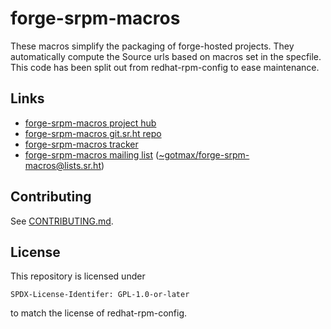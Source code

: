 <!--
Copyright (C) 2023 Maxwell G <maxwell@gtmx.me>

SPDX-License-Identifier: GPL-1.0-or-later
-->

# forge-srpm-macros

These macros simplify the packaging of forge-hosted projects.
They automatically compute the Source urls based on macros set in the specfile.
This code has been split out from redhat-rpm-config to ease maintenance.

## Links

- [forge-srpm-macros project hub](https://sr.ht/~gotmax23/forge-srpm-macros)
- [forge-srpm-macros git.sr.ht repo](https://git.sr.ht/~gotmax23/forge-srpm-macros)
- [forge-srpm-macros tracker](https://todo.sr.ht/~gotmax23/forge-srpm-macros)
- [forge-srpm-macros mailing list][archives] ([~gotmax/forge-srpm-macros@lists.sr.ht][mailto])

[archives]: https://lists.sr.ht/~gotmax23/forge-srpm-macros
[mailto]: mailto:~gotmax/forge-srpm-macros@lists.sr.ht

## Contributing

See [CONTRIBUTING.md](https://git.sr.ht/~gotmax23/forge-srpm-macros/tree/main/item/CONTRIBUTING.md).

## License

This repository is licensed under

    SPDX-License-Identifer: GPL-1.0-or-later

to match the license of redhat-rpm-config.
